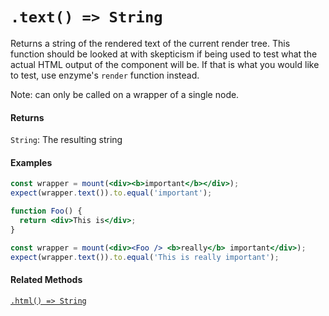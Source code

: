 # `.text() => String`

Returns a string of the rendered text of the current render tree. This function should be
looked at with skepticism if being used to test what the actual HTML output of the component
will be. If that is what you would like to test, use enzyme's `render` function instead.

Note: can only be called on a wrapper of a single node.


#### Returns

`String`: The resulting string


#### Examples

```jsx
const wrapper = mount(<div><b>important</b></div>);
expect(wrapper.text()).to.equal('important');
```

```jsx
function Foo() {
  return <div>This is</div>;
}

const wrapper = mount(<div><Foo /> <b>really</b> important</div>);
expect(wrapper.text()).to.equal('This is really important');
```


#### Related Methods

[`.html() => String`](html.md)
